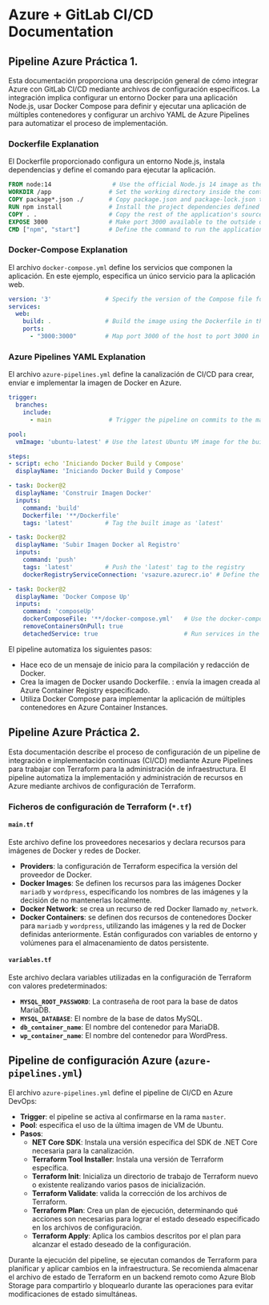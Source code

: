 # Azure + GitLab CI/CD Documentation

## Pipeline Azure Práctica 1.
Esta documentación proporciona una descripción general de cómo integrar Azure con GitLab CI/CD mediante archivos de configuración específicos. La integración implica configurar un entorno Docker para una aplicación Node.js, usar Docker Compose para definir y ejecutar una aplicación de múltiples contenedores y configurar un archivo YAML de Azure Pipelines para automatizar el proceso de implementación.

### Dockerfile Explanation

El Dockerfile proporcionado configura un entorno Node.js, instala dependencias y define el comando para ejecutar la aplicación.

```dockerfile
FROM node:14                 # Use the official Node.js 14 image as the base image
WORKDIR /app                # Set the working directory inside the container
COPY package*.json ./       # Copy package.json and package-lock.json to the working directory
RUN npm install             # Install the project dependencies defined in package.json
COPY . .                    # Copy the rest of the application's source code to the working directory
EXPOSE 3000                 # Make port 3000 available to the outside of the container
CMD ["npm", "start"]        # Define the command to run the application
```

### Docker-Compose Explanation

El archivo `docker-compose.yml` define los servicios que componen la aplicación. En este ejemplo, especifica un único servicio para la aplicación web.

```yaml
version: '3'               # Specify the version of the Compose file format
services:
  web:
    build: .               # Build the image using the Dockerfile in the current directory
    ports:
      - "3000:3000"        # Map port 3000 of the host to port 3000 in the container
```

### Azure Pipelines YAML Explanation

El archivo `azure-pipelines.yml` define la canalización de CI/CD para crear, enviar e implementar la imagen de Docker en Azure.

```yaml
trigger:
  branches:
    include:
      - main                # Trigger the pipeline on commits to the main branch

pool:
  vmImage: 'ubuntu-latest' # Use the latest Ubuntu VM image for the build

steps:
- script: echo 'Iniciando Docker Build y Compose'
  displayName: 'Iniciando Docker Build y Compose'

- task: Docker@2
  displayName: 'Construir Imagen Docker'
  inputs:
    command: 'build'
    Dockerfile: '**/Dockerfile'
    tags: 'latest'         # Tag the built image as 'latest'

- task: Docker@2
  displayName: 'Subir Imagen Docker al Registro'
  inputs:
    command: 'push'
    tags: 'latest'         # Push the 'latest' tag to the registry
    dockerRegistryServiceConnection: 'vsazure.azurecr.io' # Define the Azure Container Registry connection

- task: Docker@2
  displayName: 'Docker Compose Up'
  inputs:
    command: 'composeUp'
    dockerComposeFile: '**/docker-compose.yml'   # Use the docker-compose file for deployment
    removeContainersOnPull: true
    detachedService: true                        # Run services in the background
```

El pipeline automatiza los siguientes pasos:

- Hace eco de un mensaje de inicio para la compilación y redacción de Docker.
- Crea la imagen de Docker usando Dockerfile.
: envía la imagen creada al Azure Container Registry especificado.
- Utiliza Docker Compose para implementar la aplicación de múltiples contenedores en Azure Container Instances.


## Pipeline Azure Práctica 2.

Esta documentación describe el proceso de configuración de un pipeline de integración e implementación continuas (CI/CD) mediante Azure Pipelines para trabajar con Terraform para la administración de infraestructura. El pipeline automatiza la implementación y administración de recursos en Azure mediante archivos de configuración de Terraform.

### Ficheros de configuración de Terraform (`*.tf`)

#### `main.tf`

Este archivo define los proveedores necesarios y declara recursos para imágenes de Docker y redes de Docker.

- **Providers**: la configuración de Terraform especifica la versión del proveedor de Docker.
- **Docker Images**: Se definen los recursos para las imágenes Docker `mariadb` y `wordpress`, especificando los nombres de las imágenes y la decisión de no mantenerlas localmente.
- **Docker Network**: se crea un recurso de red Docker llamado `my_network`.
- **Docker Containers**: se definen dos recursos de contenedores Docker para `mariadb` y `wordpress`, utilizando las imágenes y la red de Docker definidas anteriormente. Están configurados con variables de entorno y volúmenes para el almacenamiento de datos persistente.

#### `variables.tf`

Este archivo declara variables utilizadas en la configuración de Terraform con valores predeterminados:

- **`MYSQL_ROOT_PASSWORD`**: La contraseña de root para la base de datos MariaDB.
- **`MYSQL_DATABASE`**: El nombre de la base de datos MySQL.
- **`db_container_name`**: El nombre del contenedor para MariaDB.
- **`wp_container_name`**: El nombre del contenedor para WordPress.

## Pipeline de configuración Azure (`azure-pipelines.yml`)

El archivo `azure-pipelines.yml` define el pipeline de CI/CD en Azure DevOps:

- **Trigger**: el pipeline se activa al confirmarse en la rama `master`.
- **Pool**: especifica el uso de la última imagen de VM de Ubuntu.
- **Pasos**:
   - **NET Core SDK**: Instala una versión específica del SDK de .NET Core necesaria para la canalización.
   - **Terraform Tool Installer**: Instala una versión de Terraform específica.
   - **Terraform Init**: Inicializa un directorio de trabajo de Terraform nuevo o existente realizando varios pasos de inicialización.
   - **Terraform Validate**: valida la corrección de los archivos de Terraform.
   - **Terraform Plan**: Crea un plan de ejecución, determinando qué acciones son necesarias para lograr el estado deseado especificado en los archivos de configuración.
   - **Terraform Apply**: Aplica los cambios descritos por el plan para alcanzar el estado deseado de la configuración.

Durante la ejecución del pipeline, se ejecutan comandos de Terraform para planificar y aplicar cambios en la infraestructura. Se recomienda almacenar el archivo de estado de Terraform en un backend remoto como Azure Blob Storage para compartirlo y bloquearlo durante las operaciones para evitar modificaciones de estado simultáneas.